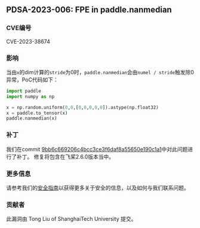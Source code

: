 ## PDSA-2023-006: FPE in paddle.nanmedian

### CVE编号

CVE-2023-38674

### 影响

当由`x`的dim计算的`stride`为0时，`paddle.nanmedian`会由`numel / stride`触发除0异常，PoC代码如下：

```python
import paddle
import numpy as np

x = np.random.uniform(0,0,[0,0,0,0,0]).astype(np.float32)
x = paddle.to_tensor(x)
paddle.nanmedian(x)
```

### 补丁

我们在commit [9bb6c669206c4bcc3ce3f6daf8a55650e190c1a1](https://github.com/PaddlePaddle/Paddle/pull/55644/commits/9bb6c669206c4bcc3ce3f6daf8a55650e190c1a1)中对此问题进行了补丁。
修复将包含在飞桨2.6.0版本当中。

### 更多信息

请参考我们的[安全指南](../../SECURITY_cn.md)以获得更多关于安全的信息，以及如何与我们联系问题。

### 贡献者

此漏洞由 Tong Liu of ShanghaiTech University 提交。
